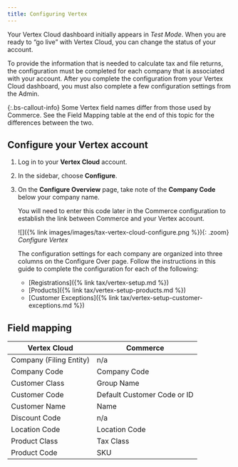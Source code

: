 ```yaml
---
title: Configuring Vertex
---
```


Your Vertex Cloud dashboard initially appears in _Test Mode_. When you are ready to “go live” with Vertex Cloud, you can change the status of your account.

To provide the information that is needed to calculate tax and file returns, the configuration must be completed for each company that is associated with your account. After you complete the configuration from your Vertex Cloud dashboard, you must also complete a few configuration settings from the Admin.

{:.bs-callout-info}
Some Vertex field names differ from those used by Commerce. See the Field Mapping table at the end of this topic for the differences between the two.

## Configure your Vertex account

1. Log in to your **Vertex Cloud** account.

1. In the sidebar, choose **Configure**.

1. On the **Configure Overview** page, take note of the **Company Code** below your company name.

   You will need to enter this code later in the Commerce configuration to establish the link between Commerce and your Vertex account.

   ![]({% link images/images/tax-vertex-cloud-configure.png %}){: .zoom}
   _Configure Vertex_

   The configuration settings for each company are organized into three columns on the Configure Over page. Follow the instructions in this guide to complete the configuration for each of the following:

   - [Registrations]({% link tax/vertex-setup.md %})
   - [Products]({% link tax/vertex-setup-products.md %})
   - [Customer Exceptions]({% link tax/vertex-setup-customer-exceptions.md %})

## Field mapping

|Vertex Cloud|Commerce|
|--- |--- |
|Company (Filing Entity)|n/a|
|Company Code|Company Code|
|Customer Class|Group Name|
|Customer Code|Default Customer Code or ID|
|Customer Name|Name|
|Discount Code|n/a|
|Location Code|Location Code|
|Product Class|Tax Class|
|Product Code|SKU|

